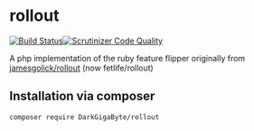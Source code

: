 rollout
=======
[![Build Status](https://travis-ci.org/DarkGigaByte/rollout.svg?branch=master)](https://travis-ci.org/DarkGigaByte/rollout)[![Scrutinizer Code Quality](https://scrutinizer-ci.com/g/DarkGigaByte/rollout/badges/quality-score.png?s=ce8d8e1b14c56b2a4c6604185ea0940b7bc29410)](https://scrutinizer-ci.com/g/DarkGigaByte/rollout/)

A php implementation of the ruby feature flipper originally from [jamesgolick/rollout](https://github.com/jamesgolick/rollout) (now fetlife/rollout)

Installation via composer
-------------------------

    composer require DarkGigaByte/rollout

